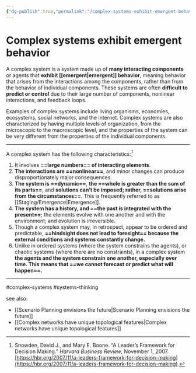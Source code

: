 ```yaml
---
{"dg-publish":true,"permalink":"/complex-systems-exhibit-emergent-behavior/"}
---
```



# Complex systems exhibit emergent behavior

A complex system is a system made up of **many interacting components** or agents that **exhibit [[emergent\|emergent]] behavior**, meaning behavior that arises from the interactions among the components, rather than from the behavior of individual components. These systems are often **difficult to predict or control** due to their large number of components, nonlinear interactions, and feedback loops. 

Examples of complex systems include living organisms, economies, ecosystems, social networks, and the internet. Complex systems are also characterized by having multiple levels of organization, from the microscopic to the macroscopic level, and the properties of the system can be very different from the properties of the individual components.

---

A complex system has the following characteristics:[^1]

 1. It involves **==large numbers== of interacting elements**. 
 2. **The interactions are ==nonlinear==**, and minor changes can produce disproportionately major consequences. 
 3. **The system is ==dynamic==**, **the ==whole is greater than the sum of its parts==**, and **solutions can’t be imposed; rather, ==solutions arise from the circumstances==**. This is frequently referred to as [[Staging/Emergence\|Emergence]].
 4. **The system has a history, and ==the past is integrated with the present==**; the elements evolve with one another and with the environment; and evolution is irreversible.
 5. Though a complex system may, in retrospect, appear to be ordered and predictable, **==hindsight does not lead to foresight== because the external conditions and systems constantly change.**
 6. Unlike in ordered systems (where the system constrains the agents), or chaotic systems (where there are no constraints), in a complex system **the agents and the system constrain one another, especially over time. This means that ==we cannot forecast or predict what will happen==.** 


---
#complex-systems #systems-thinking 

see also:
- [[Scenario Planning envisions the future\|Scenario Planning envisions the future]]
- [[Complex networks have unique topological features\|Complex networks have unique topological features]]

[^1]: Snowden, David J., and Mary E. Boone. “A Leader’s Framework for Decision Making.” _Harvard Business Review_, November 1, 2007. [https://hbr.org/2007/11/a-leaders-framework-for-decision-making](https://hbr.org/2007/11/a-leaders-framework-for-decision-making).